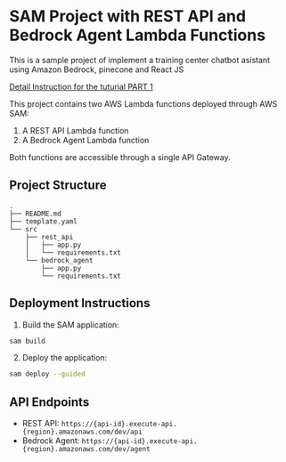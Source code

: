 # SAM Project with REST API and Bedrock Agent Lambda Functions

This is a sample project of implement a training center chatbot asistant using Amazon Bedrock, pinecone and React JS

[Detail Instruction for the tuturial PART 1](https://www.borislam.com/2025/01/bedrock-rag-pinecone.html)



This project contains two AWS Lambda functions deployed through AWS SAM:
1. A REST API Lambda function
2. A Bedrock Agent Lambda function

Both functions are accessible through a single API Gateway.

## Project Structure
```
.
├── README.md
├── template.yaml
└── src
    ├── rest_api
    │   ├── app.py
    │   └── requirements.txt
    └── bedrock_agent
        ├── app.py
        └── requirements.txt
```

## Deployment Instructions

1. Build the SAM application:
```bash
sam build
```

2. Deploy the application:
```bash
sam deploy --guided
```

## API Endpoints

- REST API: `https://{api-id}.execute-api.{region}.amazonaws.com/dev/api`
- Bedrock Agent: `https://{api-id}.execute-api.{region}.amazonaws.com/dev/agent`